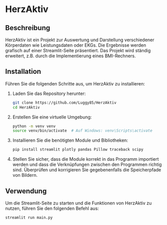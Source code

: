 # HerzAktiv

## Beschreibung
HerzAktiv ist ein Projekt zur Auswertung und Darstellung verschiedener Körperdaten wie Leistungsdaten oder EKGs. Die Ergebnisse werden grafisch auf einer Streamlit-Seite präsentiert. Das Projekt wird ständig erweitert, z.B. durch die Implementierung eines BMI-Rechners.

## Installation
Führen Sie die folgenden Schritte aus, um HerzAktiv zu installieren:

1. Laden Sie das Repository herunter:
    ```bash
    git clone https://github.com/Luggy85/HerzAktiv
    cd HerzAktiv
    ```

2. Erstellen Sie eine virtuelle Umgebung:
    ```bash
    python -m venv venv
    source venv/bin/activate  # Auf Windows: venv\Scripts\activate
    ```

3. Installieren Sie die benötigten Module und Bibliotheken:
    ```bash
    pip install streamlit plotly pandas Pillow traceback scipy
    ```

4. Stellen Sie sicher, dass die Module korrekt in das Programm importiert werden und dass die Verknüpfungen zwischen den Programmen richtig sind. Überprüfen und korrigieren Sie gegebenenfalls die Speicherpfade von Bildern.

## Verwendung
Um die Streamlit-Seite zu starten und die Funktionen von HerzAktiv zu nutzen, führen Sie den folgenden Befehl aus:

```bash
streamlit run main.py